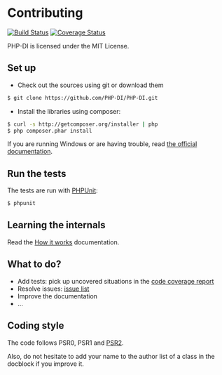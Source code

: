 # Contributing

[![Build Status](https://travis-ci.org/PHP-DI/PHP-DI.png?branch=master)](https://travis-ci.org/PHP-DI/PHP-DI) [![Coverage Status](https://coveralls.io/repos/PHP-DI/PHP-DI/badge.png?branch=master)](https://coveralls.io/r/PHP-DI/PHP-DI?branch=master)

PHP-DI is licensed under the MIT License.


## Set up

* Check out the sources using git or download them

```bash
$ git clone https://github.com/PHP-DI/PHP-DI.git
```

* Install the libraries using composer:

```bash
$ curl -s http://getcomposer.org/installer | php
$ php composer.phar install
```

If you are running Windows or are having trouble, read [the official documentation](http://getcomposer.org/doc/00-intro.md#installation).


## Run the tests

The tests are run with [PHPUnit](http://www.phpunit.de/manual/current/en/installation.html):

```bash
$ phpunit
```


## Learning the internals

Read the [How it works](doc/how-it-works.md) documentation.


## What to do?

- Add tests: pick up uncovered situations in the [code coverage report](https://coveralls.io/r/PHP-DI/PHP-DI)
- Resolve issues: [issue list](https://github.com/PHP-DI/PHP-DI/issues)
- Improve the documentation
- …


## Coding style

The code follows PSR0, PSR1 and [PSR2](https://github.com/php-fig/fig-standards/blob/master/accepted/PSR-2-coding-style-guide.md).

Also, do not hesitate to add your name to the author list of a class in the docblock if you improve it.
